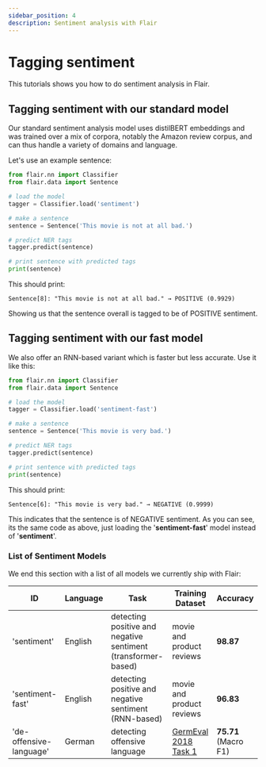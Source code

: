 ```yaml
---
sidebar_position: 4
description: Sentiment analysis with Flair
---
```



# Tagging sentiment

This tutorials shows you how to do sentiment analysis in Flair.

## Tagging sentiment with our standard model​

Our standard sentiment analysis model uses distilBERT embeddings and was trained over a mix of corpora, notably
the Amazon review corpus, and can thus handle a variety of domains and language.

Let's use an example sentence:

```python
from flair.nn import Classifier
from flair.data import Sentence

# load the model
tagger = Classifier.load('sentiment')

# make a sentence
sentence = Sentence('This movie is not at all bad.')

# predict NER tags
tagger.predict(sentence)

# print sentence with predicted tags
print(sentence)
```

This should print:
```console
Sentence[8]: "This movie is not at all bad." → POSITIVE (0.9929)
```

Showing us that the sentence overall is tagged to be of POSITIVE sentiment. 

## Tagging sentiment with our fast model​

We also offer an RNN-based variant which is faster but less accurate. Use it like this: 


```python
from flair.nn import Classifier
from flair.data import Sentence

# load the model
tagger = Classifier.load('sentiment-fast')

# make a sentence
sentence = Sentence('This movie is very bad.')

# predict NER tags
tagger.predict(sentence)

# print sentence with predicted tags
print(sentence)
```

This should print:
```console
Sentence[6]: "This movie is very bad." → NEGATIVE (0.9999)
```

This indicates that the sentence is of NEGATIVE sentiment. As you can see, its the same code as above, just loading the
'**sentiment-fast**' model instead of '**sentiment**'.


### List of Sentiment Models

We end this section with a list of all models we currently ship with Flair:

| ID | Language | Task | Training Dataset | Accuracy |
| ------------- | ---- | ------------- |------------- |------------- |
| 'sentiment' | English | detecting positive and negative sentiment (transformer-based) | movie and product reviews |  **98.87** |
| 'sentiment-fast' | English | detecting positive and negative sentiment (RNN-based) | movie and product reviews |  **96.83**|
| 'de-offensive-language' | German | detecting offensive language | [GermEval 2018 Task 1](https://projects.fzai.h-da.de/iggsa/projekt/) |  **75.71** (Macro F1) |




